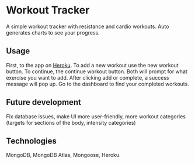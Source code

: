 # Workout Tracker

A simple workout tracker with resistance and cardio workouts. Auto generates charts to see your progress.

## Usage

First, to the app on [Heroku](https://fierce-tor-18707.herokuapp.com/?id=603750e820d85a0015004ce4). To add a new workout use the new workout button. To continue, the continue workout button. Both will prompt for what exercise you want to add. After clicking add or complete, a success message will pop up. Go to the dashboard to find your completed workouts.

## Future development
Fix database issues, make UI more user-friendly, more workout categories (targets for sections of the body, intensity categories)

## Technologies

MongoDB, MongoDB Atlas, Mongoose, Heroku.
